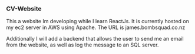 ### CV-Website
This a website Im developing while I learn ReactJs.
It is currently hosted on my ec2 server in AWS using Apache.
The URL is james.bombsquad.co.nz

Additionally I will add a backend that allows the user to send me an email from the website,
as well as log the message to an SQL server.
